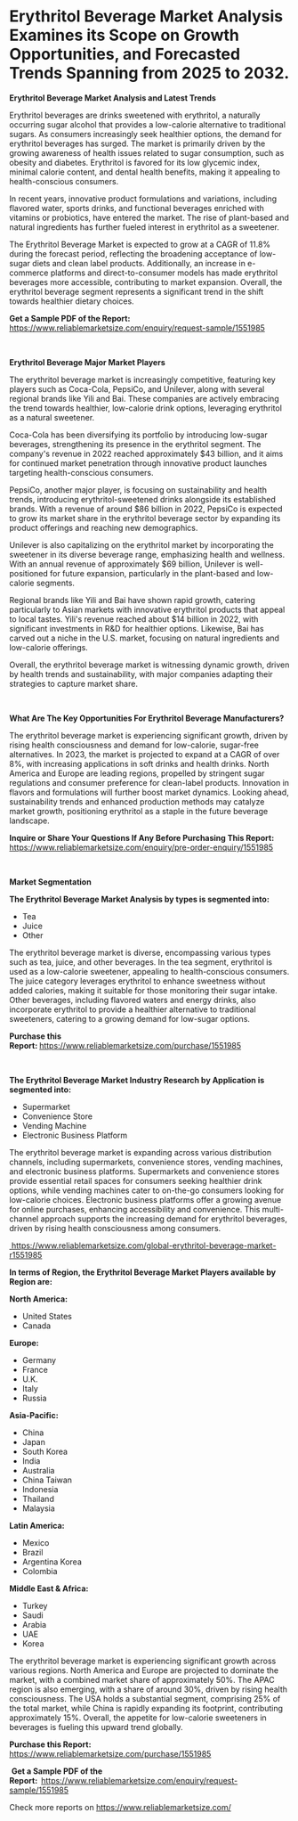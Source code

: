 <p><h1>Erythritol Beverage Market Analysis Examines its Scope on Growth Opportunities, and Forecasted Trends Spanning from 2025 to 2032.</h1></p><p><strong>Erythritol Beverage Market Analysis and Latest Trends</strong></p>
<p><p>Erythritol beverages are drinks sweetened with erythritol, a naturally occurring sugar alcohol that provides a low-calorie alternative to traditional sugars. As consumers increasingly seek healthier options, the demand for erythritol beverages has surged. The market is primarily driven by the growing awareness of health issues related to sugar consumption, such as obesity and diabetes. Erythritol is favored for its low glycemic index, minimal calorie content, and dental health benefits, making it appealing to health-conscious consumers.</p><p>In recent years, innovative product formulations and variations, including flavored water, sports drinks, and functional beverages enriched with vitamins or probiotics, have entered the market. The rise of plant-based and natural ingredients has further fueled interest in erythritol as a sweetener. </p><p>The Erythritol Beverage Market is expected to grow at a CAGR of 11.8% during the forecast period, reflecting the broadening acceptance of low-sugar diets and clean label products. Additionally, an increase in e-commerce platforms and direct-to-consumer models has made erythritol beverages more accessible, contributing to market expansion. Overall, the erythritol beverage segment represents a significant trend in the shift towards healthier dietary choices.</p></p>
<p><strong>Get a Sample PDF of the Report:&nbsp;</strong> <a href="https://www.reliablemarketsize.com/enquiry/request-sample/1551985?utm_campaign=3456&utm_medium=2&utm_source=Github&utm_content=ia&utm_term=07042025&utm_id=erythritol-beverage">https://www.reliablemarketsize.com/enquiry/request-sample/1551985</a></p>
<p>&nbsp;</p>
<p><strong>Erythritol Beverage Major Market Players</strong></p>
<p><p>The erythritol beverage market is increasingly competitive, featuring key players such as Coca-Cola, PepsiCo, and Unilever, along with several regional brands like Yili and Bai. These companies are actively embracing the trend towards healthier, low-calorie drink options, leveraging erythritol as a natural sweetener.</p><p>Coca-Cola has been diversifying its portfolio by introducing low-sugar beverages, strengthening its presence in the erythritol segment. The company's revenue in 2022 reached approximately $43 billion, and it aims for continued market penetration through innovative product launches targeting health-conscious consumers. </p><p>PepsiCo, another major player, is focusing on sustainability and health trends, introducing erythritol-sweetened drinks alongside its established brands. With a revenue of around $86 billion in 2022, PepsiCo is expected to grow its market share in the erythritol beverage sector by expanding its product offerings and reaching new demographics.</p><p>Unilever is also capitalizing on the erythritol market by incorporating the sweetener in its diverse beverage range, emphasizing health and wellness. With an annual revenue of approximately $69 billion, Unilever is well-positioned for future expansion, particularly in the plant-based and low-calorie segments.</p><p>Regional brands like Yili and Bai have shown rapid growth, catering particularly to Asian markets with innovative erythritol products that appeal to local tastes. Yili's revenue reached about $14 billion in 2022, with significant investments in R&D for healthier options. Likewise, Bai has carved out a niche in the U.S. market, focusing on natural ingredients and low-calorie offerings.</p><p>Overall, the erythritol beverage market is witnessing dynamic growth, driven by health trends and sustainability, with major companies adapting their strategies to capture market share.</p></p>
<p>&nbsp;</p>
<p><strong>What Are The Key Opportunities For Erythritol Beverage Manufacturers?</strong></p>
<p><p>The erythritol beverage market is experiencing significant growth, driven by rising health consciousness and demand for low-calorie, sugar-free alternatives. In 2023, the market is projected to expand at a CAGR of over 8%, with increasing applications in soft drinks and health drinks. North America and Europe are leading regions, propelled by stringent sugar regulations and consumer preference for clean-label products. Innovation in flavors and formulations will further boost market dynamics. Looking ahead, sustainability trends and enhanced production methods may catalyze market growth, positioning erythritol as a staple in the future beverage landscape.</p></p>
<p><strong>Inquire or Share Your Questions If Any Before Purchasing This Report:</strong> <a href="https://www.reliablemarketsize.com/enquiry/pre-order-enquiry/1551985?utm_campaign=3456&utm_medium=2&utm_source=Github&utm_content=ia&utm_term=07042025&utm_id=erythritol-beverage">https://www.reliablemarketsize.com/enquiry/pre-order-enquiry/1551985</a></p>
<p>&nbsp;</p>
<p><strong>Market Segmentation</strong></p>
<p><strong>The Erythritol Beverage Market Analysis by types is segmented into:</strong></p>
<p><ul><li>Tea</li><li>Juice</li><li>Other</li></ul></p>
<p><p>The erythritol beverage market is diverse, encompassing various types such as tea, juice, and other beverages. In the tea segment, erythritol is used as a low-calorie sweetener, appealing to health-conscious consumers. The juice category leverages erythritol to enhance sweetness without added calories, making it suitable for those monitoring their sugar intake. Other beverages, including flavored waters and energy drinks, also incorporate erythritol to provide a healthier alternative to traditional sweeteners, catering to a growing demand for low-sugar options.</p></p>
<p><strong>Purchase this Report:&nbsp;</strong><a href="https://www.reliablemarketsize.com/purchase/1551985?utm_campaign=3456&utm_medium=2&utm_source=Github&utm_content=ia&utm_term=07042025&utm_id=erythritol-beverage">https://www.reliablemarketsize.com/purchase/1551985</a></p>
<p>&nbsp;</p>
<p><strong>The Erythritol Beverage Market Industry Research by Application is segmented into:</strong></p>
<p><ul><li>Supermarket</li><li>Convenience Store</li><li>Vending Machine</li><li>Electronic Business Platform</li></ul></p>
<p><p>The erythritol beverage market is expanding across various distribution channels, including supermarkets, convenience stores, vending machines, and electronic business platforms. Supermarkets and convenience stores provide essential retail spaces for consumers seeking healthier drink options, while vending machines cater to on-the-go consumers looking for low-calorie choices. Electronic business platforms offer a growing avenue for online purchases, enhancing accessibility and convenience. This multi-channel approach supports the increasing demand for erythritol beverages, driven by rising health consciousness among consumers.</p></p>
<p><a href="https://www.reliablemarketsize.com/global-erythritol-beverage-market-r1551985?utm_campaign=3456&utm_medium=2&utm_source=Github&utm_content=ia&utm_term=07042025&utm_id=erythritol-beverage">&nbsp;https://www.reliablemarketsize.com/global-erythritol-beverage-market-r1551985</a></p>
<p><strong>In terms of Region, the Erythritol Beverage Market Players available by Region are:</strong></p>
<p>
    <p> <strong> North America: </strong>
        <ul>
            <li>United States</li>
            <li>Canada</li>
        </ul>
        </p> 
    <p> <strong> Europe: </strong>
        <ul>
            <li>Germany</li>
            <li>France</li>
            <li>U.K.</li>
            <li>Italy</li>
            <li>Russia</li>
        </ul>
        </p> 
    <p> <strong> Asia-Pacific: </strong>
        <ul>
            <li>China</li>
            <li>Japan</li>
            <li>South Korea</li>
            <li>India</li>
            <li>Australia</li>
            <li>China Taiwan</li>
            <li>Indonesia</li>
            <li>Thailand</li>
            <li>Malaysia</li>
        </ul>
        </p> 
    <p> <strong> Latin America: </strong>
        <ul>
            <li>Mexico</li>
            <li>Brazil</li>
            <li>Argentina Korea</li>
            <li>Colombia</li>
        </ul>
        </p> 
    <p> <strong> Middle East & Africa: </strong>
        <ul>
            <li>Turkey</li>
            <li>Saudi</li>
            <li>Arabia</li>
            <li>UAE</li>
            <li>Korea</li>
        </ul>
    </p>
    </p>
<p><p>The erythritol beverage market is experiencing significant growth across various regions. North America and Europe are projected to dominate the market, with a combined market share of approximately 50%. The APAC region is also emerging, with a share of around 30%, driven by rising health consciousness. The USA holds a substantial segment, comprising 25% of the total market, while China is rapidly expanding its footprint, contributing approximately 15%. Overall, the appetite for low-calorie sweeteners in beverages is fueling this upward trend globally.</p></p>
<p><strong>Purchase this Report: </strong><a href="https://www.reliablemarketsize.com/purchase/1551985?utm_campaign=3456&utm_medium=2&utm_source=Github&utm_content=ia&utm_term=07042025&utm_id=erythritol-beverage">https://www.reliablemarketsize.com/purchase/1551985</a></p>
<p>&nbsp;<strong>Get a Sample PDF of the Report:&nbsp;&nbsp;</strong><a href="https://www.reliablemarketsize.com/enquiry/request-sample/1551985?utm_campaign=3456&utm_medium=2&utm_source=Github&utm_content=ia&utm_term=07042025&utm_id=erythritol-beverage">https://www.reliablemarketsize.com/enquiry/request-sample/1551985</a></p>
<p><strong></strong></p>
<p>Check more reports on <a href="https://www.reliablemarketsize.com/?utm_campaign=3456&utm_medium=2&utm_source=Github&utm_content=ia&utm_term=07042025&utm_id=erythritol-beverage">https://www.reliablemarketsize.com/</a></p>